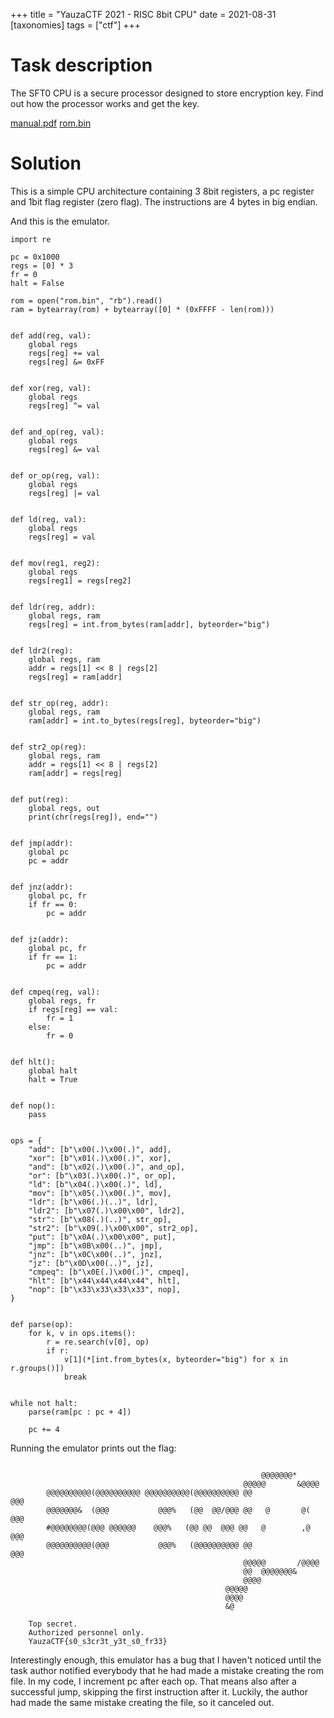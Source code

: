 +++
title = "YauzaCTF 2021 - RISC 8bit CPU"
date = 2021-08-31
[taxonomies]
tags = ["ctf"]
+++

# Task description

The SFT0 CPU is a secure processor designed to store encryption key. Find out how the processor works and get the key.

[manual.pdf](files/manual.pdf)
[rom.bin](files/rom.bin)

# Solution

This is a simple CPU architecture containing 3 8bit registers, a pc register and 1bit flag register (zero flag). The instructions are 4 bytes in big endian.

And this is the emulator.

```py3
import re

pc = 0x1000
regs = [0] * 3
fr = 0
halt = False

rom = open("rom.bin", "rb").read()
ram = bytearray(rom) + bytearray([0] * (0xFFFF - len(rom)))


def add(reg, val):
    global regs
    regs[reg] += val
    regs[reg] &= 0xFF


def xor(reg, val):
    global regs
    regs[reg] ^= val


def and_op(reg, val):
    global regs
    regs[reg] &= val


def or_op(reg, val):
    global regs
    regs[reg] |= val


def ld(reg, val):
    global regs
    regs[reg] = val


def mov(reg1, reg2):
    global regs
    regs[reg1] = regs[reg2]


def ldr(reg, addr):
    global regs, ram
    regs[reg] = int.from_bytes(ram[addr], byteorder="big")


def ldr2(reg):
    global regs, ram
    addr = regs[1] << 8 | regs[2]
    regs[reg] = ram[addr]


def str_op(reg, addr):
    global regs, ram
    ram[addr] = int.to_bytes(regs[reg], byteorder="big")


def str2_op(reg):
    global regs, ram
    addr = regs[1] << 8 | regs[2]
    ram[addr] = regs[reg]


def put(reg):
    global regs, out
    print(chr(regs[reg]), end="")


def jmp(addr):
    global pc
    pc = addr


def jnz(addr):
    global pc, fr
    if fr == 0:
        pc = addr


def jz(addr):
    global pc, fr
    if fr == 1:
        pc = addr


def cmpeq(reg, val):
    global regs, fr
    if regs[reg] == val:
        fr = 1
    else:
        fr = 0


def hlt():
    global halt
    halt = True


def nop():
    pass


ops = {
    "add": [b"\x00(.)\x00(.)", add],
    "xor": [b"\x01(.)\x00(.)", xor],
    "and": [b"\x02(.)\x00(.)", and_op],
    "or": [b"\x03(.)\x00(.)", or_op],
    "ld": [b"\x04(.)\x00(.)", ld],
    "mov": [b"\x05(.)\x00(.)", mov],
    "ldr": [b"\x06(.)(..)", ldr],
    "ldr2": [b"\x07(.)\x00\x00", ldr2],
    "str": [b"\x08(.)(..)", str_op],
    "str2": [b"\x09(.)\x00\x00", str2_op],
    "put": [b"\x0A(.)\x00\x00", put],
    "jmp": [b"\x0B\x00(..)", jmp],
    "jnz": [b"\x0C\x00(..)", jnz],
    "jz": [b"\x0D\x00(..)", jz],
    "cmpeq": [b"\x0E(.)\x00(.)", cmpeq],
    "hlt": [b"\x44\x44\x44\x44", hlt],
    "nop": [b"\x33\x33\x33\x33", nop],
}


def parse(op):
    for k, v in ops.items():
        r = re.search(v[0], op)
        if r:
            v[1](*[int.from_bytes(x, byteorder="big") for x in r.groups()])
            break


while not halt:
    parse(ram[pc : pc + 4])

    pc += 4
```

Running the emulator prints out the flag:

```

                                                        @@@@@@@*
                                                    @@@@@       &@@@@
        @@@@@@@@@@(@@@@@@@@@@ @@@@@@@@@@(@@@@@@@@@@ @@               @@@
        @@@@@@@&  (@@@           @@@%   (@@  @@/@@@ @@   @       @(  @@@
        #@@@@@@@@(@@@ @@@@@@    @@@%   (@@ @@  @@@ @@   @        ,@ @@@
        @@@@@@@@@@(@@@           @@@%   (@@@@@@@@@@ @@               @@@
                                                    @@@@@       /@@@@
                                                    @@  @@@@@@@&
                                                    @@@@
                                                @@@@@
                                                @@@@
                                                &@

    Top secret.
    Authorized personnel only.
    YauzaCTF{s0_s3cr3t_y3t_s0_fr33}
```

Interestingly enough, this emulator has a bug that I haven't noticed until the task author notified everybody that he had made a mistake creating the rom file. In my code, I increment pc after each op. That means also after a successful jump, skipping the first instruction after it. Luckily, the author had made the same mistake creating the file, so it canceled out.
